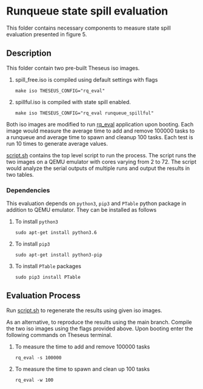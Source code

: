 # Runqueue state spill evaluation

This folder contains necessary components to measure state spill evaluation presented in figure 5.

## Description
This folder contain two pre-built Theseus iso images. 

1. spill_free.iso is compiled using default settings with flags

   `make iso THESEUS_CONFIG="rq_eval"`

2. spillful.iso is compiled with state spill enabled. 

   `make iso THESEUS_CONFIG="rq_eval runqueue_spillful"`

Both iso images are modified to run [rq_eval](../../applications/rq_eval) application upon booting. Each image would measure the average time to add and remove 100000 tasks to a runqueue and average time to spawn and cleanup 100 tasks. Each test is run 10 times to generate average values.

[script.sh](./script.sh) contains the top level script to run the process. The script runs the two images on a QEMU emulator with cores varying from 2 to 72. The script would analyze the serial outputs of multiple runs and output the results in two tables.

### Dependencies

This evaluation depends on `python3`, `pip3` and `PTable` python package in addition to QEMU emulator. They can be installed as follows

1. To install `python3`

   `sudo apt-get install python3.6`

2. To install `pip3`

   `sudo apt-get install python3-pip`

3. To install `PTable` packages

   `sudo pip3 install PTable`

## Evaluation Process
Run [script.sh](./script.sh) to regenerate the results using given iso images.

As an alternative, to reproduce the results using the main branch. Compile the two iso images using the flags provided above. Upon booting enter the following commands on Theseus terminal.

1. To measure the time to add and remove 100000 tasks

   `rq_eval -s 100000`

2. To measure the time to spawn and clean up 100 tasks

   `rq_eval -w 100`
